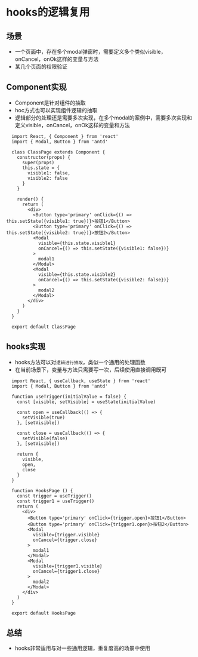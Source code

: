 # hooks的逻辑复用

## 场景

- 一个页面中，存在多个modal弹窗时，需要定义多个类似visible，onCancel，onOk这样的变量与方法
- 某几个页面的权限验证

## Component实现

- Component是针对组件的抽取
- hoc方式也可以实现组件逻辑的抽取
- 逻辑部分的处理还是需要多次实现，在多个modal的案例中，需要多次实现和定义visible，onCancel，onOk这样的变量和方法

```
  import React, { Component } from 'react'
  import { Modal, Button } from 'antd'

  class ClassPage extends Component {
    constructor(props) {
      super(props)
      this.state = {
        visible1: false,
        visible2: false
      }
    }

    render() {
      return (
        <div>
          <Button type='primary' onClick={() => this.setState({visible1: true})}>按钮1</Button>
          <Button type='primary' onClick={() => this.setState({visible2: true})}>按钮2</Button>
          <Modal
            visible={this.state.visible1}
            onCancel={() => this.setState({visible1: false})}
          >
            modal1
          </Modal>
          <Modal
            visible={this.state.visible2}
            onCancel={() => this.setState({visible2: false})}
          >
            modal2
          </Modal>
        </div>
      )
    }
  }

  export default ClassPage
```

## hooks实现

- hooks方法可以对`逻辑进行抽取`，类似一个通用的处理函数
- 在当前场景下，变量与方法只需要写一次，后续使用直接调用既可

```
  import React, { useCallback, useState } from 'react'
  import { Modal, Button } from 'antd'

  function useTrigger(initialValue = false) {
    const [visible, setVisible] = useState(initialValue)

    const open = useCallback(() => {
      setVisible(true)
    }, [setVisible])

    const close = useCallback(() => {
      setVisible(false)
    }, [setVisible])

    return {
      visible,
      open,
      close
    }
  }

  function HooksPage () {
    const trigger = useTrigger()
    const trigger1 = useTrigger()
    return (
      <div>
        <Button type='primary' onClick={trigger.open}>按钮1</Button>
        <Button type='primary' onClick={trigger1.open}>按钮2</Button>
        <Modal
          visible={trigger.visible}
          onCancel={trigger.close}
        >
          modal1
        </Modal>
        <Modal
          visible={trigger1.visible}
          onCancel={trigger1.close}
        >
          modal2
        </Modal>
      </div>
    )
  }

  export default HooksPage
```

## 总结

- hooks非常适用与对一些通用逻辑，重复度高的场景中使用